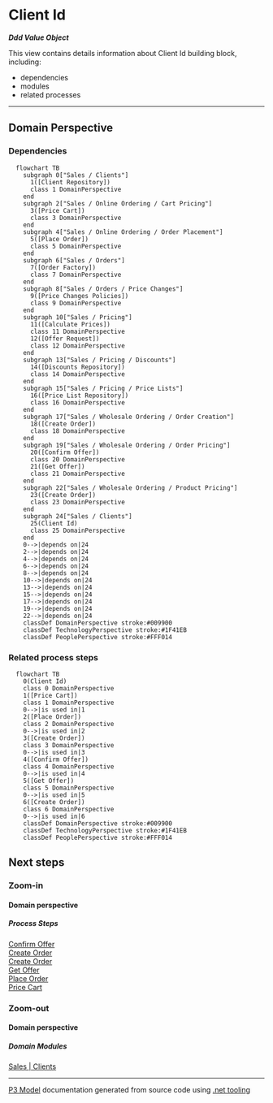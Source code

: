 ﻿
# Client Id

***Ddd Value Object***  

This view contains details information about Client Id building block, including:
- dependencies
- modules
- related processes  

---



## Domain Perspective


### Dependencies

```mermaid
  flowchart TB
    subgraph 0["Sales / Clients"]
      1([Client Repository])
      class 1 DomainPerspective
    end
    subgraph 2["Sales / Online Ordering / Cart Pricing"]
      3([Price Cart])
      class 3 DomainPerspective
    end
    subgraph 4["Sales / Online Ordering / Order Placement"]
      5([Place Order])
      class 5 DomainPerspective
    end
    subgraph 6["Sales / Orders"]
      7([Order Factory])
      class 7 DomainPerspective
    end
    subgraph 8["Sales / Orders / Price Changes"]
      9([Price Changes Policies])
      class 9 DomainPerspective
    end
    subgraph 10["Sales / Pricing"]
      11([Calculate Prices])
      class 11 DomainPerspective
      12([Offer Request])
      class 12 DomainPerspective
    end
    subgraph 13["Sales / Pricing / Discounts"]
      14([Discounts Repository])
      class 14 DomainPerspective
    end
    subgraph 15["Sales / Pricing / Price Lists"]
      16([Price List Repository])
      class 16 DomainPerspective
    end
    subgraph 17["Sales / Wholesale Ordering / Order Creation"]
      18([Create Order])
      class 18 DomainPerspective
    end
    subgraph 19["Sales / Wholesale Ordering / Order Pricing"]
      20([Confirm Offer])
      class 20 DomainPerspective
      21([Get Offer])
      class 21 DomainPerspective
    end
    subgraph 22["Sales / Wholesale Ordering / Product Pricing"]
      23([Create Order])
      class 23 DomainPerspective
    end
    subgraph 24["Sales / Clients"]
      25(Client Id)
      class 25 DomainPerspective
    end
    0-->|depends on|24
    2-->|depends on|24
    4-->|depends on|24
    6-->|depends on|24
    8-->|depends on|24
    10-->|depends on|24
    13-->|depends on|24
    15-->|depends on|24
    17-->|depends on|24
    19-->|depends on|24
    22-->|depends on|24
    classDef DomainPerspective stroke:#009900
    classDef TechnologyPerspective stroke:#1F41EB
    classDef PeoplePerspective stroke:#FFF014
```

### Related process steps

```mermaid
  flowchart TB
    0(Client Id)
    class 0 DomainPerspective
    1([Price Cart])
    class 1 DomainPerspective
    0-->|is used in|1
    2([Place Order])
    class 2 DomainPerspective
    0-->|is used in|2
    3([Create Order])
    class 3 DomainPerspective
    0-->|is used in|3
    4([Confirm Offer])
    class 4 DomainPerspective
    0-->|is used in|4
    5([Get Offer])
    class 5 DomainPerspective
    0-->|is used in|5
    6([Create Order])
    class 6 DomainPerspective
    0-->|is used in|6
    classDef DomainPerspective stroke:#009900
    classDef TechnologyPerspective stroke:#1F41EB
    classDef PeoplePerspective stroke:#FFF014
```

## Next steps


### Zoom-in


#### Domain perspective


##### Process Steps

[Confirm Offer](../WholesaleOrdering/OrderPricing/ConfirmOffer.md)  
[Create Order](../WholesaleOrdering/OrderCreation/CreateOrder.md)  
[Create Order](../WholesaleOrdering/ProductPricing/CreateOrder.md)  
[Get Offer](../WholesaleOrdering/OrderPricing/GetOffer.md)  
[Place Order](../OnlineOrdering/OrderPlacement/PlaceOrder.md)  
[Price Cart](../OnlineOrdering/CartPricing/PriceCart.md)  

### Zoom-out


#### Domain perspective


##### Domain Modules

[Sales | Clients](Clients.md)  

---

[P3 Model](https://github.com/P3-model/P3-model) documentation generated from source code using [.net tooling](https://github.com/P3-model/P3-model-dotnet)